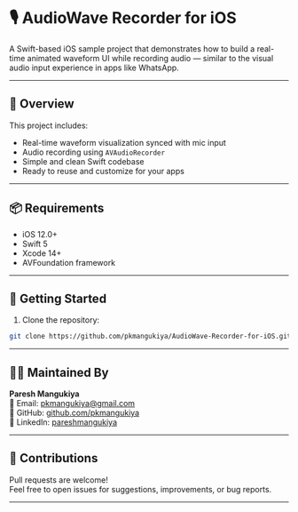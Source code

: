 # 🎙️ AudioWave Recorder for iOS

A Swift-based iOS sample project that demonstrates how to build a real-time animated waveform UI while recording audio — similar to the visual audio input experience in apps like WhatsApp.

---

## 📱 Overview

This project includes:

- Real-time waveform visualization synced with mic input
- Audio recording using `AVAudioRecorder`
- Simple and clean Swift codebase
- Ready to reuse and customize for your apps

---

## 📦 Requirements

- iOS 12.0+
- Swift 5
- Xcode 14+
- AVFoundation framework

---

## 🚀 Getting Started

1. Clone the repository:

```bash
git clone https://github.com/pkmangukiya/AudioWave-Recorder-for-iOS.git
```
---

## 👨‍💻 Maintained By

**Paresh Mangukiya**  
📧 Email: [pkmangukiya@gmail.com](mailto:pkmangukiya@gmail.com)  
🐙 GitHub: [github.com/pkmangukiya](https://github.com/pkmangukiya)  
🔗 LinkedIn: [pareshmangukiya](https://in.linkedin.com/in/pareshmangukiya)

---

## 🤝 Contributions

Pull requests are welcome!  
Feel free to open issues for suggestions, improvements, or bug reports.

---

